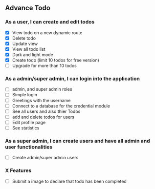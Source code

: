 ## Advance Todo

### As a user, I can create and edit todos

-   [x] View todo on a new dynamic route
-   [x] Delete todo
-   [x] Update view
-   [x] View all todo list
-   [x] Dark and light mode
-   [x] Create todo (limit 10 todos for free version)
-   [ ] Upgrade for more than 10 todos

### As a admin/super admin, I can login into the application

-   [ ] admin, and super admin roles
-   [ ] Simple login
-   [ ] Greetings with the username
-   [ ] Connect to a database for the credential module
-   [ ] See all users and also thier Todos
-   [ ] add and delete todos for users
-   [ ] Edit profile page
-   [ ] See statistics

### As a super admin, I can create users and have all admin and user functionalities

-   [ ] Create admin/super admin users

### X Features

-   [ ] Submit a image to declare that todo has been completed
